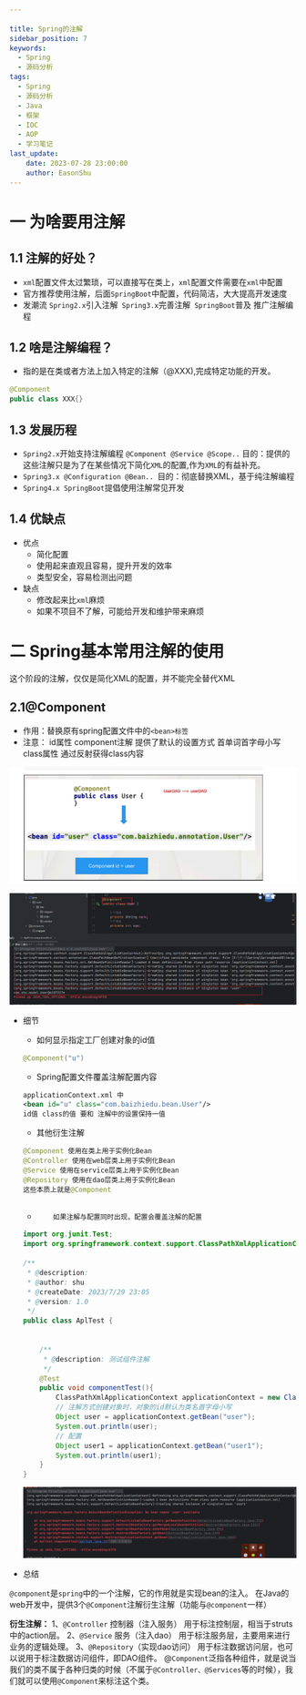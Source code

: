 ```yaml
---

title: Spring的注解
sidebar_position: 7
keywords:
  - Spring
  - 源码分析
tags:
  - Spring
  - 源码分析
  - Java
  - 框架
  - IOC
  - AOP
  - 学习笔记
last_update:
    date: 2023-07-28 23:00:00
    author: EasonShu
---
```

# 一 为啥要用注解

## 1.1 注解的好处？

- `xml`配置文件太过繁琐，可以直接写在类上，`xml`配置文件需要在`xml`中配置
- 官方推荐使用注解，后面`SpringBoot`中配置，代码简洁，大大提高开发速度
- 发潮流 `Spring2.x`引⼊注解` Spring3.x`完善注解` SpringBoot`普及 推⼴注解编程

## 1.2 啥是注解编程？

- 指的是在类或者⽅法上加⼊特定的注解（@XXX),完成特定功能的开发。

```java
@Component
public class XXX{}
```

## 1.3 发展历程

- `Spring2.x`开始⽀持注解编程 `@Component @Service @Scope..` ⽬的：提供的这些注解只是为了在某些情况下简化`XML`的配置,作为`XML`的有益补充。
-   `Spring3.x @Configuration @Bean.. `⽬的：彻底替换XML，基于纯注解编程 
- ` Spring4.x SpringBoot `提倡使⽤注解常⻅开发

## 1.4 优缺点

- 优点
  - 简化配置
  - 使用起来直观且容易，提升开发的效率
  - 类型安全，容易检测出问题
- 缺点
  - 修改起来比`xml`麻烦
  - 如果不项目不了解，可能给开发和维护带来麻烦

# 二 Spring基本常用注解的使用

这个阶段的注解，仅仅是简化XML的配置，并不能完全替代XML

## 2.1@Component

- 作⽤：替换原有spring配置⽂件中的`<bean>标签`
- 注意： id属性 component注解 提供了默认的设置⽅式 ⾸单词⾸字⺟⼩写 class属性 通过反射获得class内容

![image-20230729225141850](images\image-20230729225141850.png)

![image-20230729230848321](images\image-20230729230848321.png)

- 细节

  - 如何显示指定⼯⼚创建对象的id值

  ```java
  @Component("u")
  ```

  - Spring配置⽂件覆盖注解配置内容

  ```xml
  applicationContext.xml 中
  <bean id="u" class="com.baizhiedu.bean.User"/>
  id值 class的值 要和 注解中的设置保持⼀值
  ```

  - 其他衍生注解

  ```java
  @Component 使用在类上用于实例化Bean
  @Controller 使用在web层类上用于实例化Bean
  @Service 使用在service层类上用于实例化Bean
  @Repository 使用在dao层类上用于实例化Bean
  这些本质上就是@Component
     
  ```

  -		 	如果注解与配置同时出现，配置会覆盖注解的配置

  ```java
  import org.junit.Test;
  import org.springframework.context.support.ClassPathXmlApplicationContext;
  
  /**
   * @description:
   * @author: shu
   * @createDate: 2023/7/29 23:05
   * @version: 1.0
   */
  public class AplTest {
  
  
      /**
       * @description: 测试组件注解
       */
      @Test
      public void componentTest(){
          ClassPathXmlApplicationContext applicationContext = new ClassPathXmlApplicationContext("applicationContext.xml");
          // 注解方式创建对象时，对象的id默认为类名首字母小写
          Object user = applicationContext.getBean("user");
          System.out.println(user);
          // 配置
          Object user1 = applicationContext.getBean("user1");
          System.out.println(user1);
      }
  }
  ```

  ![image-20230729231602420](images\image-20230729231602420.png)

- 总结

`@component`是`spring`中的一个注解，它的作用就是实现bean的注入。
在Java的web开发中，提供3个`@Component`注解衍生注解（功能与`@component`一样）

**衍生注解：**
1、`@Controller` 控制器（注入服务） 用于标注控制层，相当于struts中的action层。
2、`@Service` 服务（注入dao） 用于标注服务层，主要用来进行业务的逻辑处理。
3、`@Repository`（实现dao访问） 用于标注数据访问层，也可以说用于标注数据访问组件，即DAO组件。
@`Component`泛指各种组件，就是说当我们的类不属于各种归类的时候（不属于`@Controller、@Services`等的时候），我们就可以使用`@Component`来标注这个类。

